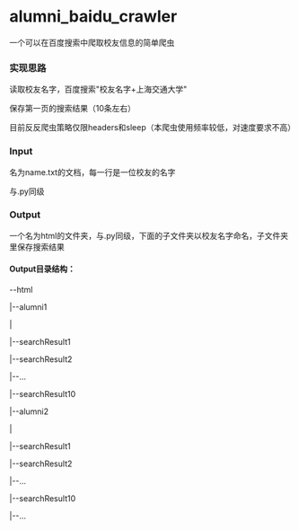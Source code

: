 # alumni_baidu_crawler

一个可以在百度搜索中爬取校友信息的简单爬虫

### 实现思路

读取校友名字，百度搜索"校友名字+上海交通大学"

保存第一页的搜索结果（10条左右）

目前反反爬虫策略仅限headers和sleep（本爬虫使用频率较低，对速度要求不高）

### Input

名为name.txt的文档，每一行是一位校友的名字

与.py同级

### Output

一个名为html的文件夹，与.py同级，下面的子文件夹以校友名字命名，子文件夹里保存搜索结果

#### Output目录结构：
--html

 |--alumni1
 
   |
   
   |--searchResult1
   
   |--searchResult2
   
   |--...
   
   |--searchResult10
   
 |--alumni2
 
   |
   
   |--searchResult1
   
   |--searchResult2
   
   |--...
   
   |--searchResult10
   
 |--...

